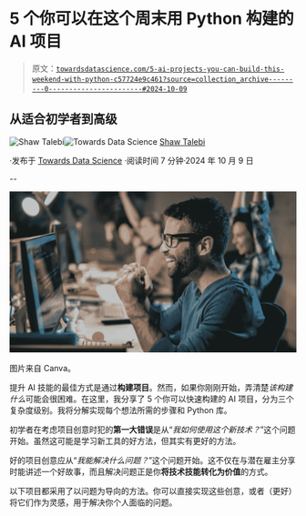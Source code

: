 # 5 个你可以在这个周末用 Python 构建的 AI 项目

> 原文：[`towardsdatascience.com/5-ai-projects-you-can-build-this-weekend-with-python-c57724e9c461?source=collection_archive---------0-----------------------#2024-10-09`](https://towardsdatascience.com/5-ai-projects-you-can-build-this-weekend-with-python-c57724e9c461?source=collection_archive---------0-----------------------#2024-10-09)

## 从适合初学者到高级

[](https://shawhin.medium.com/?source=post_page---byline--c57724e9c461--------------------------------)![Shaw Talebi](https://shawhin.medium.com/?source=post_page---byline--c57724e9c461--------------------------------)[](https://towardsdatascience.com/?source=post_page---byline--c57724e9c461--------------------------------)![Towards Data Science](https://towardsdatascience.com/?source=post_page---byline--c57724e9c461--------------------------------) [Shaw Talebi](https://shawhin.medium.com/?source=post_page---byline--c57724e9c461--------------------------------)

·发布于 [Towards Data Science](https://towardsdatascience.com/?source=post_page---byline--c57724e9c461--------------------------------) ·阅读时间 7 分钟·2024 年 10 月 9 日

--

![](img/22632a1e96898cf513f040d8599bcf8d.png)

图片来自 Canva。

提升 AI 技能的最佳方式是通过**构建项目**。然而，如果你刚刚开始，弄清楚*该构建什么*可能会很困难。在这里，我分享了 5 个你可以快速构建的 AI 项目，分为三个复杂度级别。我将分解实现每个想法所需的步骤和 Python 库。

初学者在考虑项目创意时犯的**第一大错误**是从“*我如何使用这个新技术？*”这个问题开始。虽然这可能是学习新工具的好方法，但其实有更好的方法。

好的项目创意应从“*我能解决什么问题？*”这个问题开始。这不仅在与潜在雇主分享时能讲述一个好故事，而且解决问题正是你**将技术技能转化为价值**的方式。

以下项目都采用了以问题为导向的方法。你可以直接实现这些创意，或者（更好）将它们作为灵感，用于解决你个人面临的问题。
